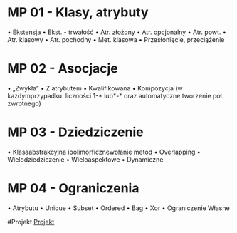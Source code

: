 # MP 01 - Klasy, atrybuty
• Ekstensja
• Ekst. - trwałość
• Atr. złożony
• Atr. opcjonalny
• Atr. powt.
• Atr. klasowy
• Atr. pochodny
• Met. klasowa
• Przesłonięcie, przeciążenie

# MP 02 - Asocjacje
• „Zwykła”
• Z atrybutem
• Kwalifikowana
• Kompozycja
(w każdymprzypadku: liczności 1-* lub*-* oraz
automatyczne tworzenie poł. zwrotnego)

# MP 03 - Dziedziczenie
• Klasaabstrakcyjna ipolimorficznewołanie metod
• Overlapping
• Wielodziedziczenie
• Wieloaspektowe
• Dynamiczne

# MP 04 - Ograniczenia
• Atrybutu
• Unique
• Subset
• Ordered
• Bag
• Xor
• Ograniczenie Własne

#Projekt
[Projekt](http://users.pja.edu.pl/~mtrzaska/Files/MAS/MAS-informacje-stacjonarne.pdf)
